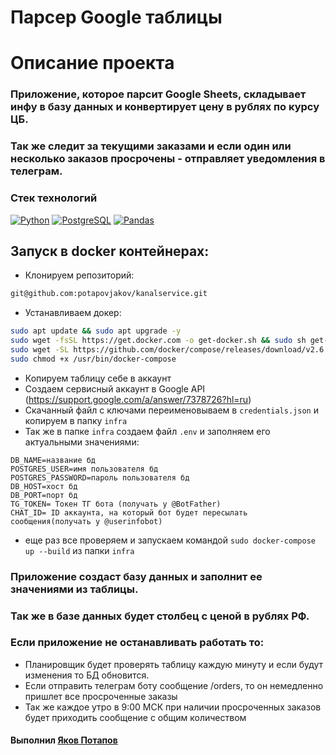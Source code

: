 # Парсер Google таблицы

# Описание проекта
### Приложение, которое парсит Google Sheets, складывает инфу в базу данных и конвертирует цену в рублях по курсу ЦБ.
### Так же следит за текущими заказами и если один или несколько заказов просрочены - отправляет уведомления в телеграм.

### Стек технологий
[![Python](https://img.shields.io/badge/-Python-464646?style=flat-square&logo=Python)](https://www.python.org/)
[![PostgreSQL](https://img.shields.io/badge/-PostgreSQL-464646?style=flat-square&logo=PostgreSQL)](https://www.postgresql.org/)
[![Pandas](https://img.shields.io/badge/pandas-%23150458.svg?style=for-the-badge&logo=pandas&logoColor=white)](https://pandas.pydata.org/)

## Запуск в docker контейнерах:
- Клонируем репозиторий: 
```bash
git@github.com:potapovjakov/kanalservice.git
```
- Устанавливаем докер:
```bash
sudo apt update && sudo apt upgrade -y
sudo wget -fsSL https://get.docker.com -o get-docker.sh && sudo sh get-docker.sh && sudo rm get-docker.sh
sudo wget -SL https://github.com/docker/compose/releases/download/v2.6.0/docker-compose-linux-x86_64 -o /usr/bin/docker-compose
sudo chmod +x /usr/bin/docker-compose
```
- Копируем таблицу себе в аккаунт
- Создаем сервисный аккаунт в Google API (https://support.google.com/a/answer/7378726?hl=ru)
- Скачанный файл с ключами переименовываем в  ```credentials.json``` и копируем в папку ```infra```
- Так же в папке ```infra``` создаем файл ```.env``` и заполняем его актуальными значениями:
```
DB_NAME=название бд
POSTGRES_USER=имя пользователя бд
POSTGRES_PASSWORD=пароль пользователя бд
DB_HOST=хост бд
DB_PORT=порт бд
TG_TOKEN= Токен ТГ бота (получать у @BotFather)
CHAT_ID= ID аккаунта, на который бот будет пересылать сообщения(получать у @userinfobot)
```
- еще раз все проверяем и запускаем командой ```sudo docker-compose up --build``` из папки ```infra```

### Приложение создаст базу данных и заполнит ее значениями из таблицы. 
### Так же в базе данных будет столбец с ценой в рублях РФ.
### Если приложение не останавливать работать то:
- Планировщик будет проверять таблицу каждую минуту и если будут изменения то БД обновится.
- Если отправить телеграм боту сообщение /orders, то он немедленно пришлет все просроченные заказы
- Так же каждое утро в 9:00 МСК при наличии просроченных заказов будет приходить сообщение с общим количеством

#### Выполнил [Яков Потапов](https://github.com/potapovjakov)
